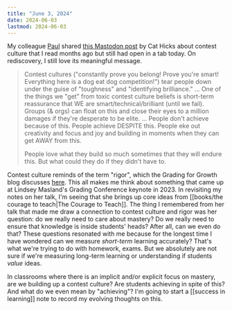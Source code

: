 ```yaml
---
title: "June 3, 2024"
date: 2024-06-03
lastmod: 2024-06-03
---
```


My colleague [Paul](https://innig.net/) shared [this Mastodon post](https://mastodon.social/@grimalkina/112205399028342839) by Cat Hicks about contest culture that I read months ago but still had open in a tab today. On rediscovery, I still love its meaningful message.

> Contest cultures ("constantly prove you belong! Prove you're smart! Everything here is a dog eat dog competition!") tear people down under the guise of "toughness" and "identifying brilliance."
> ...
> One of the things we "get" from toxic contest culture beliefs is short-term reassurance that WE are smart/technical/brilliant (until we fail). Groups (& orgs) can float on this and close their eyes to a million damages if they're desperate to be elite.
> ...
> People don't achieve because of this. People achieve DESPITE this. People eke out creativity and focus and joy and building in moments when they can get AWAY from this.
> 
> People love what they build so much sometimes that they will endure this. But what could they do if they didn't have to.

Contest culture reminds of the term "rigor", which the Grading for Growth blog discusses [here](https://gradingforgrowth.com/p/rigor). This all makes me think about something that came up at Lindsey Masland's Grading Conference keynote in 2023. In revisiting my notes on her talk, I'm seeing that she brings up core ideas from [[books/the courage to teach|The Courage to Teach]]. The thing I remembered from her talk that made me draw a connection to contest culture and rigor was her question: do we really need to care about mastery? Do we really need to ensure that knowledge is inside students' heads? After all, can we even do that? These questions resonated with me because for the longest time I have wondered can we measure *short-term* learning accurately? That's what we're trying to do with homework, exams. But we absolutely are not sure if we're measuring long-term learning or understanding if students *value* ideas.

In classrooms where there is an implicit and/or explicit focus on mastery, are we building up a contest culture? Are students achieving in spite of this? And what do we even mean by "achieving"? I'm going to start a [[success in learning]] note to record my evolving thoughts on this.

